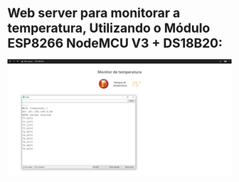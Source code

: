 Web server para monitorar a temperatura, Utilizando o Módulo ESP8266 NodeMCU V3 + DS18B20:
=============================================== 
 ![](https://github.com/jacksonn455/automacao-cervejaria/blob/master/images/monitor%20arduino.png)
